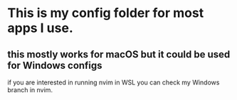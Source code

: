 # This is my config folder for most apps I use.
## this mostly works for macOS but it could be used for Windows configs
if you are interested in running nvim in WSL you can check my Windows branch in nvim.
